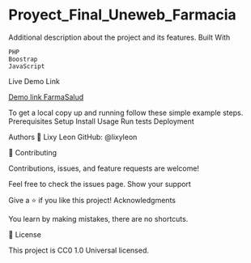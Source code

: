 # Proyect_Final_Uneweb_Farmacia

Additional description about the project and its features.
Built With

    PHP
    Boostrap
    JavaScript

Live Demo Link

[Demo link FarmaSalud](https://farmasaludpro.000webhostapp.com)

To get a local copy up and running follow these simple example steps.
Prerequisites
Setup
Install
Usage
Run tests
Deployment

Authors
👤 Lixy Leon
    GitHub: @lixyleon

🤝 Contributing

Contributions, issues, and feature requests are welcome!

Feel free to check the issues page.
Show your support

Give a ⭐️ if you like this project!
Acknowledgments

   You learn by making mistakes, there are no shortcuts.

📝 License

This project is CC0 1.0 Universal licensed.
